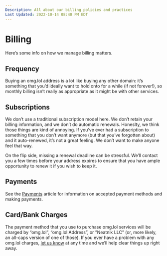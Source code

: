 ```yaml
---
Description: All about our billing policies and practices  
Last Updated: 2022-10-14 08:40 PM EDT
---
```


# Billing

Here’s some info on how we manage billing matters.

## Frequency

Buying an omg.lol address is a lot like buying any other domain: it’s something that you’d ideally want to hold onto for a while (if not forever!), so monthly billing isn’t really as appropriate as it might be with other services.

## Subscriptions

We don’t use a traditional subscription model here. We don’t retain your billing information, and we don’t do automatic renewals. Honeslty, we think those things are kind of annoying. If you’ve ever had a subscription to something that you don’t want anymore (but that you’ve forgotten about) and it auto-renewed, it’s not a great feeling. We don’t want to make anyone feel that way.

On the flip side, missing a renewal deadline can be stressful. We’ll contact you a few times before your address expires to ensure that you have ample opportunity to renew it if you wish to keep it.

## Payments

See the [Payments](/info/payments) article for information on accepted payment methods and making payments.

## Card/Bank Charges

The payment method that you use to purchase omg.lol services will be charged by “omg.lol”, “omg.lol Address”, or ”Neatnik LLC” (or, more likely, an all-caps version of one of those). If you ever have a problem with any omg.lol charges, [let us know](/info/contact) at any time and we’ll help clear things up right away.